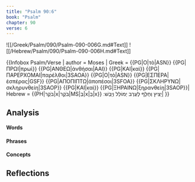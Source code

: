 ```yaml
---
title: "Psalm 90:6"
book: "Psalm"
chapter: 90
verse: 6
---
```

![[/Greek/Psalm/090/Psalm-090-006G.md#Text]]
![[/Hebrew/Psalm/090/Psalm-090-006H.md#Text]]

{{Infobox Psalm/Verse |
  author = Moses |
  Greek = {{PG|Ο|τὸ|ASN}} {{PG|ΠΡΩΙ|πρωὶ}} {{PG|ΑΝΘΕΩ|ἀνθήσαι|AAI}} {{PG|ΚΑΙ|καὶ}} {{PG|ΠΑΡΕΡΧΟΜΑΙ|παρέλθοι|3SAOA}} {{PG|Ο|τὸ|ASN}} {{PG|ΕΣΠΕΡΑ|ἑσπέρας|GSF}} {{PG|ΑΠΟΠΙΠΤΩ|ἀποπέσοι|3SFOA}} {{PG|ΣΚΛΗΡΥΝΩ|σκληρυνθείη|3SAOP}} {{PG|ΚΑΙ|καὶ}} {{PG|ΞΗΡΑΙΝΩ|ξηρανθείη|3SAOP}}|
  Hebrew = {{PH|בֹּקֶר|x|בֹּקֶר|MS|בְּ|x|בַּ|x}}
יָצִיץ
וְחָלָף
לָעֶרֶב
יְמוֹלֵל
וְיָבֵשׁ
׃|
}}

## Analysis

#### Words

#### Phrases

#### Concepts

## Reflections
